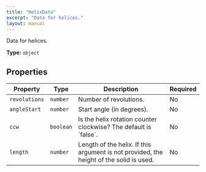 ```yaml
---
title: "HelixData"
excerpt: "Data for helices."
layout: manual
---
```


Data for helices.

**Type:** `object`





## Properties

| Property | Type | Description | Required |
|----------|------|-------------|----------|
| `revolutions` |`number`| Number of revolutions. | No |
| `angleStart` |`number`| Start angle (in degrees). | No |
| `ccw` |`boolean`| Is the helix rotation counter clockwise? The default is &#x60;false&#x60;. | No |
| `length` |`number`| Length of the helix. If this argument is not provided, the height of the solid is used. | No |


